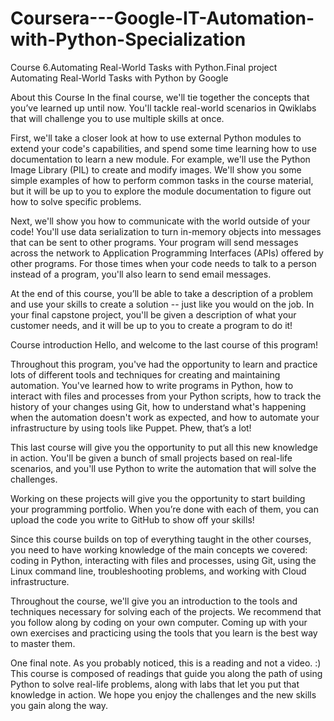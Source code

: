# Coursera---Google-IT-Automation-with-Python-Specialization
Course 6.Automating Real-World Tasks with Python.Final project
Automating Real-World Tasks with Python
by Google

About this Course
In the final course, we'll tie together the concepts that you’ve learned up until now. You'll tackle real-world scenarios in Qwiklabs that will challenge you to use multiple skills at once.

First, we'll take a closer look at how to use external Python modules to extend your code's capabilities, and spend some time learning how to use documentation to learn a new module. For example, we'll use the Python Image Library (PIL) to create and modify images. We'll show you some simple examples of how to perform common tasks in the course material, but it will be up to you to explore the module documentation to figure out how to solve specific problems. 

Next, we'll show you how to communicate with the world outside of your code! You'll use data serialization to turn in-memory objects into messages that can be sent to other programs. Your program will send messages across the network to Application Programming Interfaces (APIs) offered by other programs. For those times when your code needs to talk to a person instead of a program, you'll also learn to send email messages. 

At the end of this course, you’ll be able to take a description of a problem and use your skills to create a solution -- just like you would on the job. In your final capstone project, you'll be given a description of what your customer needs, and it will be up to you to create a program to do it!

Course introduction
Hello, and welcome to the last course of this program!

Throughout this program, you've had the opportunity to learn and practice lots of different tools and techniques for creating and maintaining automation. You've learned how to write programs in Python, how to interact with files and processes from your Python scripts, how to track the history of your changes using Git, how to understand what's happening when the automation doesn't work as expected, and how to automate your infrastructure by using tools like Puppet. Phew, that’s a lot!

This last course will give you the opportunity to put all this new knowledge in action. You'll be given a bunch of small projects based on real-life scenarios, and you'll use Python to write the automation that will solve the challenges.

Working on these projects will give you the opportunity to start building your programming portfolio. When you’re done with each of them, you can upload the code you write to GitHub to show off your skills!

Since this course builds on top of everything taught in the other courses, you need to have working knowledge of the main concepts we covered: coding in Python, interacting with files and processes, using Git, using the Linux command line, troubleshooting problems, and working with Cloud infrastructure.

Throughout the course, we'll give you an introduction to the tools and techniques necessary for solving each of the projects. We recommend that you follow along by coding on your own computer. Coming up with your own exercises and practicing using the tools that you learn is the best way to master them.

One final note. As you probably noticed, this is a reading and not a video. :) This course is composed of readings that guide you along the path of using Python to solve real-life problems, along with labs that let you put that knowledge in action. We hope you enjoy the challenges and the new skills you gain along the way.
